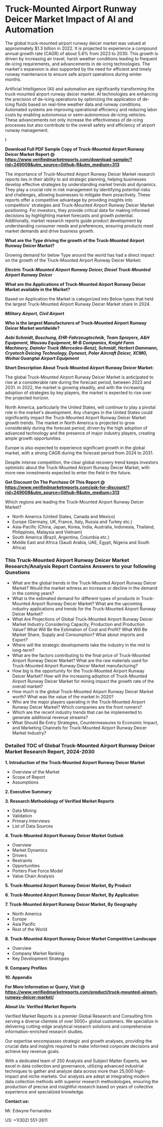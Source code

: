 <meta name="title" content="Global Truck-Mounted Airport Runway Deicer Market Impact of AI and Automation"><meta name="description" content="The global truck-mounted airport runway deicer market was valued at approximately $1.3 billion in 2022. It is projected to experience a compound annual growth rate (CA"><meta name="title" content="Truck-Mounted Airport Runway Deicer Market Size, Share, Scope, Trends, Growth, Opportunities, Analysis, Forecast"><h1>Truck-Mounted Airport Runway Deicer Market Impact of AI and Automation</h1><p>The global truck-mounted airport runway deicer market was valued at approximately $1.3 billion in 2022. It is projected to experience a compound annual growth rate (CAGR) of about 5.8% from 2023 to 2030. This growth is driven by increasing air travel, harsh weather conditions leading to frequent de-icing requirements, and advancements in de-icing technologies. The market's expansion is also supported by the need for efficient and timely runway maintenance to ensure safe airport operations during winter months.</p><p>Artificial Intelligence (AI) and automation are significantly transforming the truck-mounted airport runway deicer market. AI technologies are enhancing the precision of de-icing operations by optimizing the application of de-icing fluids based on real-time weather data and runway conditions. Automated systems are improving operational efficiency and reducing labor costs by enabling autonomous or semi-autonomous de-icing vehicles. These advancements not only increase the effectiveness of de-icing processes but also contribute to the overall safety and efficiency of airport runway management.</p>t</p><p id="" class=""><strong>Download Full PDF Sample Copy of Truck-Mounted Airport Runway Deicer Market Report @ <a href="https://www.verifiedmarketreports.com/download-sample/?rid=249008&utm_source=Github-R&utm_medium=313" target="_blank">https://www.verifiedmarketreports.com/download-sample/?rid=249008&utm_source=Github-R&utm_medium=313</a></strong></p><p>The importance of&nbsp;Truck-Mounted Airport Runway Deicer Market research reports lies in their ability to aid strategic planning, helping businesses develop effective strategies by understanding market trends and dynamics. They play a crucial role in risk management by identifying potential risks and challenges, allowing businesses to mitigate them proactively. These reports offer a competitive advantage by providing insights into competitors' strategies and Truck-Mounted Airport Runway Deicer Market positioning. For investors, they provide critical data for making informed decisions by highlighting market forecasts and growth potential. Additionally, market research reports guide product development by understanding consumer needs and preferences, ensuring products meet market demands and drive business growth.</p><p><strong>What are the&nbsp;Type driving the growth of the Truck-Mounted Airport Runway Deicer Market?</strong></p><p id="" class="">Growing demand for below Type around the world has had a direct impact on the growth of the Truck-Mounted Airport Runway Deicer Market:</p><em><strong>Electric Truck-Mounted Airport Runway Deicer, Diesel Truck-Mounted Airport Runway Deicer</strong></em></p><strong>What are the&nbsp;Applications&nbsp;of Truck-Mounted Airport Runway Deicer Market available in the Market?</strong></p><p id="" class="">Based on Application the Market is categorized into Below types that held the largest Truck-Mounted Airport Runway Deicer Market share In 2024.</p><em><strong>Military Airport, Civil Airport</strong></em></p><strong>Who is the largest Manufacturers of Truck-Mounted Airport Runway Deicer Market worldwide?</strong></p><p><em><strong>Aebi Schmidt, Boschung, EHR-Fahrzeugtechnik, Team Sprayers, A&H Equipment, Wausau Equipment, M-B Companies, Knight Farm Machinery, Daimler Truck (Mercedes-Benz), Schmidt, Herbert Dammann, Cryotech Deicing Technology, Dynaset, Polar Aircraft Deicer, XCMG, Weihai Guangtai Airport Equipment</strong></em></p><p id="" class=""><strong>Short Description About Truck-Mounted Airport Runway Deicer Market:</strong></p><p>The global Truck-Mounted Airport Runway Deicer Market is anticipated to rise at a considerable rate during the forecast period, between 2023 and 2031. In 2022, the market is growing steadily, and with the increasing adoption of strategies by key players, the market is expected to rise over the projected horizon.</p><p>North America, particularly the United States, will continue to play a pivotal role in the market's development. Any changes in the United States could significantly impact the Truck-Mounted Airport Runway Deicer Market growth trends. The market in North America is projected to grow considerably during the forecast period, driven by the high adoption of advanced technology and the presence of major industry players, creating ample growth opportunities.</p><p>Europe is also expected to experience significant growth in the global market, with a strong CAGR during the forecast period from 2024 to 2031.</p><p>Despite intense competition, the clear global recovery trend keeps investors optimistic about the Truck-Mounted Airport Runway Deicer Market, with more new investments expected to enter the field in the future.</p><p id="" class=""><strong>Get Discount On The Purchase Of This Report @ <a href="https://www.verifiedmarketreports.com/ask-for-discount/?rid=249008&utm_source=Github-R&utm_medium=313" target="_blank">https://www.verifiedmarketreports.com/ask-for-discount/?rid=249008&utm_source=Github-R&utm_medium=313</a></strong></p>Which regions are leading the Truck-Mounted Airport Runway Deicer Market?</p><ul><li>North America (United States, Canada and Mexico)</li><li>Europe (Germany, UK, France, Italy, Russia and Turkey etc.)</li><li>Asia-Pacific (China, Japan, Korea, India, Australia, Indonesia, Thailand, Philippines, Malaysia and Vietnam)</li><li>South America (Brazil, Argentina, Columbia etc.)</li><li>Middle East and Africa (Saudi Arabia, UAE, Egypt, Nigeria and South Africa)</li></ul><h3 id="" class="">This Truck-Mounted Airport Runway Deicer Market Research/Analysis Report Contains Answers to your following Questions</h3><ul><li>What are the global trends in the Truck-Mounted Airport Runway Deicer Market? Would the market witness an increase or decline in the demand in the coming years?</li><li>What is the estimated demand for different types of products in Truck-Mounted Airport Runway Deicer Market? What are the upcoming industry applications and trends for the Truck-Mounted Airport Runway Deicer Market?</li><li>What Are Projections of Global Truck-Mounted Airport Runway Deicer Market Industry Considering Capacity, Production and Production Value? What Will Be the Estimation of Cost and Profit? What Will Be Market Share, Supply and Consumption? What about imports and Export?</li><li>Where will the strategic developments take the industry in the mid to long-term?</li><li>What are the factors contributing to the final price of Truck-Mounted Airport Runway Deicer Market? What are the raw materials used for Truck-Mounted Airport Runway Deicer Market manufacturing?</li><li>How big is the opportunity for the Truck-Mounted Airport Runway Deicer Market? How will the increasing adoption of Truck-Mounted Airport Runway Deicer Market for mining impact the growth rate of the overall market?</li><li>How much is the global Truck-Mounted Airport Runway Deicer Market worth? What was the value of the market In 2020?</li><li>Who are the major players operating in the Truck-Mounted Airport Runway Deicer Market? Which companies are the front runners?</li><li>Which are the recent industry trends that can be implemented to generate additional revenue streams?</li><li>What Should Be Entry Strategies, Countermeasures to Economic Impact, and Marketing Channels for Truck-Mounted Airport Runway Deicer Market Industry?</li></ul><h3 id="" class="">Detailed TOC of Global Truck-Mounted Airport Runway Deicer Market Research Report, 2024-2030</h3><p id="" class=""><strong>1. Introduction of the Truck-Mounted Airport Runway Deicer Market</strong></p><ul><li>Overview of the Market</li><li>Scope of Report</li><li>Assumptions</li></ul><p id="" class=""><strong>2. Executive Summary</strong></p><p id="" class=""><strong>3. Research Methodology of Verified Market Reports</strong></p><ul><li>Data Mining</li><li>Validation</li><li>Primary Interviews</li><li>List of Data Sources</li></ul><p id="" class=""><strong>4. Truck-Mounted Airport Runway Deicer Market Outlook</strong></p><ul><li>Overview</li><li>Market Dynamics</li><li>Drivers</li><li>Restraints</li><li>Opportunities</li><li>Porters Five Force Model</li><li>Value Chain Analysis</li></ul><p id="" class=""><strong>5. Truck-Mounted Airport Runway Deicer Market, By Product</strong></p><p id="" class=""><strong>6. Truck-Mounted Airport Runway Deicer Market, By Application</strong></p><p id="" class=""><strong>7. Truck-Mounted Airport Runway Deicer Market, By Geography</strong></p><ul><li>North America</li><li>Europe</li><li>Asia Pacific</li><li>Rest of the World</li></ul><p id="" class=""><strong>8. Truck-Mounted Airport Runway Deicer Market Competitive Landscape</strong></p><ul><li>Overview</li><li>Company Market Ranking</li><li>Key Development Strategies</li></ul><p id="" class=""><strong>9. Company Profiles</strong></p><p id="" class=""><strong>10. Appendix</strong></p><p id="" class=""><strong>For More Information or Query, Visit @ <a href="https://www.verifiedmarketreports.com/product/truck-mounted-airport-runway-deicer-market/" target="_blank">https://www.verifiedmarketreports.com/product/truck-mounted-airport-runway-deicer-market/</a></strong></p><p id="" class=""><strong>About Us: Verified Market Reports</strong></p><p id="" class="">Verified Market Reports is a premier Global Research and Consulting firm serving a diverse clientele of over 5000+ global customers. We specialize in delivering cutting-edge analytical research solutions and comprehensive information-enriched research studies.</p><p id="" class="">Our expertise encompasses strategic and growth analyses, providing the crucial data and insights required to make informed corporate decisions and achieve key revenue goals.</p><p id="" class="">With a dedicated team of 250 Analysts and Subject Matter Experts, we excel in data collection and governance, utilizing advanced industrial techniques to gather and analyze data across more than 25,000 high-impact and niche markets. Our analysts are adept at integrating modern data collection methods with superior research methodologies, ensuring the production of precise and insightful research based on years of collective experience and specialized knowledge.</p><p id="" class=""><strong>Contact us:</strong></p><p id="" class="">Mr. Edwyne Fernandes</p><p id="" class="">US: +1(302) 551-2611</p>